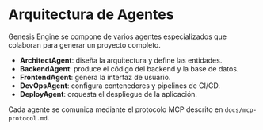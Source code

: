 # Arquitectura de Agentes

Genesis Engine se compone de varios agentes especializados que colaboran para generar un proyecto completo.

- **ArchitectAgent**: diseña la arquitectura y define las entidades.
- **BackendAgent**: produce el código del backend y la base de datos.
- **FrontendAgent**: genera la interfaz de usuario.
- **DevOpsAgent**: configura contenedores y pipelines de CI/CD.
- **DeployAgent**: orquesta el despliegue de la aplicación.

Cada agente se comunica mediante el protocolo MCP descrito en `docs/mcp-protocol.md`.
